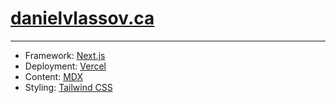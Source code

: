 # [danielvlassov.ca](https://danielvlassov.ca)

---

- Framework: [Next.js](https://nextjs.org/)
- Deployment: [Vercel](https://vercel.com/)
- Content: [MDX](https://github.com/mdx-js/mdx)
- Styling: [Tailwind CSS](https://tailwindcss.com/)

